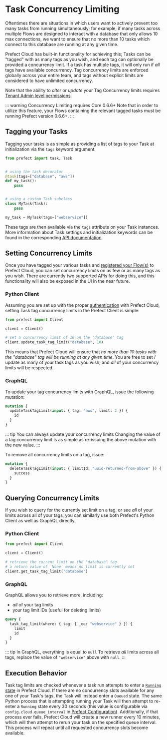 # Task Concurrency Limiting <Badge text="0.6.6+">

Oftentimes there are situations in which users want to actively prevent too many tasks from running simultaneously; for example, if many tasks across multiple Flows are designed to interact with a database that only allows 10 max connections, we want to ensure that no more than 10 tasks which connect to this database are running at any given time.

Prefect Cloud has built-in functionality for achieving this; Tasks can be "tagged" with as many tags as you wish, and each tag can optionally be provided a concurrency limit. If a task has multiple tags, it will only run if _all_ tags have available concurrency. Tag concurrency limits are enforced globally across your entire team, and tags without explicit limits are considered to have unlimited concurrency.

Note that the ability to _alter_ or _update_ your Tag Concurrency limits requires [Tenant Admin level permissions](tokens.html#tenant).

::: warning Concurrency Limiting requires Core 0.6.6+
Note that in order to utilize this feature, your Flows containing the relevant tagged tasks must be running Prefect version 0.6.6+.
:::

## Tagging your Tasks

Tagging your tasks is as simple as providing a list of tags to your Task at initialization via the `tags` keyword argument:

```python
from prefect import task, Task


# using the task decorator
@task(tags=["database", "aws"])
def my_task():
    pass


# using a custom Task subclass
class MyTask(Task):
    pass

my_task = MyTask(tags=["webservice"])
```

These tags are then available via the `tags` attribute on your Task instances. More information about Task settings and initialization keywords can be found in the corresponding [API documentation](../../api/latest/core/task.html#task-2).

## Setting Concurrency Limits

Once you have tagged your various tasks and [registered your Flow(s)](../../upandrunning.html#registering-flow-with-cloud) to Prefect Cloud, you can set concurrency limits on as few or as many tags as you wish. There are currently two supported APIs for doing this, and this functionality will also be exposed in the UI in the near future.

### Python Client

Assuming you are set up with the proper [authentication](api.html) with Prefect Cloud, setting Task tag concurrency limits in the Prefect Client is simple:

```python
from prefect import Client

client = Client()

# set a concurrency limit of 10 on the 'database' tag
client.update_task_tag_limit("database", 10)
```

This means that Prefect Cloud will ensure that _no more than 10 tasks with the "database" tag will be running at any given time_. You are free to set / update as many of your task tags as you wish, and _all_ of your concurrency limits will be respected.

### GraphQL <Badge text="GQL"/>

To update your tag concurrency limits with GraphQL, issue the following mutation:

```graphql
mutation {
  updateTaskTagLimit(input: { tag: "aws", limit: 2 }) {
    id
  }
}
```

::: tip You can always update your concurrency limits
Changing the value of a tag concurrency limit is as simple as re-issuing the above mutation with the new value.
:::

To remove all concurrency limits on a tag, issue:

```graphql
mutation {
  deleteTaskTagLimit(input: { limitId: "uuid-returned-from-above" }) {
    success
  }
}
```

## Querying Concurrency Limits

If you wish to query for the currently set limit on a tag, or see _all_ of your limits across all of your tags, you can similarly use both Prefect's Python Client as well as GraphQL directly.

### Python Client

```python
from prefect import Client

client = Client()

# retrieve the current limit on the "database" tag
# a return value of `None` means no limit is currently set
client.get_task_tag_limit("database")
```

### GraphQL <Badge text="GQL"/>

GraphQL allows you to retrieve more, including:

- _all_ of your tag limits
- your tag limit IDs (useful for deleting limits)

```graphql
query {
  task_tag_limit(where: { tag: { _eq: "webservice" } }) {
    limit
    id
  }
}
```

::: tip In GraphQL, everything is equal to `null`
To retrieve _all_ limits across all tags, replace the value of `"webservice"` above with `null`.
:::

## Execution Behavior

Task tag limits are checked whenever a task run attempts to enter a [`Running` state](../../core/concepts/states.html) in Prefect Cloud. If there are no concurrency slots available for any one of your Task's tags, the Task will instead enter a `Queued` state. The same Python process that is attempting running your Task will then attempt to re-enter a `Running` state every 30 seconds (this value is configurable via `config.cloud.queue_interval` in [Prefect Configuration](../../core/concepts/configuration.html)). Additionally, if that process ever fails, Prefect Cloud will create a new runner every 10 minutes, which will then attempt to rerun your task on the specified queue interval. This process will repeat until all requested concurrency slots become available.
